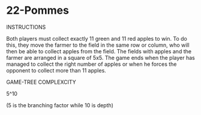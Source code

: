 # 22-Pommes
INSTRUCTIONS

Both players must collect exactly 11 green and 11 red apples to win. 
To do this, they move the farmer to the field in the same row or column, who will then be able to collect apples from the field. 
The fields with apples and the farmer are arranged in a square of 5x5. 
The game ends when the player has managed to collect the right number of apples or when he forces the opponent to collect more than 11 apples.

GAME-TREE COMPLEXCITY

5^10

(5 is the branching factor while 10 is depth)
